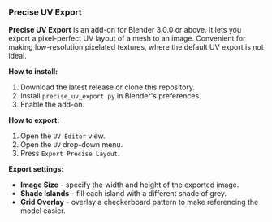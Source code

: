 ### Precise UV Export

**Precise UV Export** is an add-on for Blender 3.0.0 or above. It lets you export a pixel-perfect UV layout of a mesh to an image. Convenient for making low-resolution pixelated textures, where the default UV export is not ideal.

**How to install:**

1. Download the latest release or clone this repository.
2. Install `precise_uv_export.py` in Blender's preferences.
3. Enable the add-on.

**How to export:**

1. Open the `UV Editor` view.
2. Open the `UV` drop-down menu.
3. Press `Export Precise Layout`.

**Export settings:**

* **Image Size** - specify the width and height of the exported image.
* **Shade Islands** - fill each island with a different shade of grey.
* **Grid Overlay** - overlay a checkerboard pattern to make referencing the model easier.
